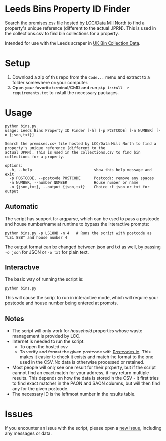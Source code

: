# Leeds Bins Property ID Finder
Search the premises.csv file hosted by [LCC/Data Mill North](https://datamillnorth.org/dataset/household-waste-collections) to find a property's unique reference (different to the actual UPRN).
This is used in the collections.csv to find bin collections for a property.

Intended for use with the Leeds scraper in [UK Bin Collection Data](https://github.com/robbrad/UKBinCollectionData).

# Setup
1) Download a zip of this repo from the `Code...` menu and extract to a folder somewhere on your computer.
2) Open your favorite terminal/CMD and run `pip install -r requirements.txt` to install the necessary packages.

# Usage
```commandline
python bins.py
usage: Leeds Bins Property ID Finder [-h] [-p POSTCODE] [-n NUMBER] [-o {json,txt}]

Search the premises.csv file hosted by LCC/Data Mill North to find a property's unique reference (different to the
actual UPRN). This is used in the collections.csv to find bin collections for a property.

options:
  -h, --help                            show this help message and exit
  -p POSTCODE, --postcode POSTCODE      Postcode: remove any spaces
  -n NUMBER, --number NUMBER            House number or name
  -o {json,txt}, --output {json,txt}    Choice of json or txt for output
```
## Automatic
The script has support for argparse, which can be used to pass a postcode and house number/name at runtime to bypass
the interactive prompts:
```commandline
python bins.py -p LS18BB -n 4   # Runs the script with postcode as "LS1 8BB" and house number 4
```
The output format can be changed between json and txt as well, by passing `-o json` for JSON or `-o txt` for plain text.

## Interactive
The basic way of running the script is:
```commandline
python bins.py
```
This will cause the script to run in interactive mode, which will require your postcode and house number being entered
at prompts.

## Notes
- The script will only work for *household* properties whose waste management is provided by LCC.
- Internet is needed to run the script:
    - To open the hosted csv
    - To verify and format the given postcode with [Postcodes.io](https://postcodes.io/). This makes it easier to check it exists
      and match the format to the one used in the CSV. No data is otherwise processed or retained.
- Most people will only see one result for their property, but if the script cannot find an exact match for your address, it may return multiple results.
  This depends on how the data is stored in the CSV - it first tries to find exact matches in the PAON and SAON columns, but will then find any for the given postcode.
- The necessary ID is the leftmost number in the results table.

# Issues
If you encounter an issue with the script, please open a [new issue](https://github.com/dp247/LeedsBinIDFinder/issues/new), including any messages or data.
